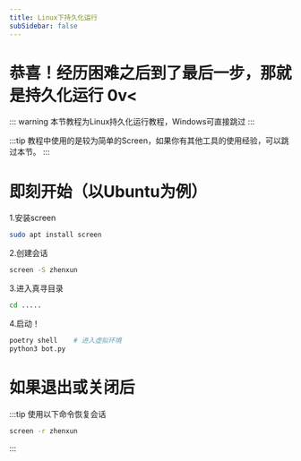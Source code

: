```yaml
---
title: Linux下持久化运行
subSidebar: false
---
```



恭喜！经历困难之后到了最后一步，那就是持久化运行 0v<
===

::: warning
本节教程为Linux持久化运行教程，Windows可直接跳过
:::

:::tip
教程中使用的是较为简单的Screen，如果你有其他工具的使用经验，可以跳过本节。
:::

即刻开始（以Ubuntu为例）
===

1.安装screen

```bash
sudo apt install screen
```

2.创建会话

```bash
screen -S zhenxun
```

3.进入真寻目录

```bash
cd .....
```

4.启动！

```bash
poetry shell    # 进入虚拟环境
python3 bot.py
```

如果退出或关闭后
===

:::tip
使用以下命令恢复会话

```bash
screen -r zhenxun
```

:::
